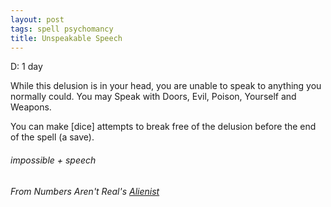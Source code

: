 ```yaml
---
layout: post
tags: spell psychomancy
title: Unspeakable Speech
---
```

D: 1 day

While this delusion is in your head, you are unable to speak to anything you normally could. You may Speak with Doors, Evil, Poison, Yourself and Weapons.

You can make [dice] attempts to break free of the delusion before the end of the spell (a save).

###### impossible + speech
###### From Numbers Aren't Real's [Alienist](https://archonsmarchon.blogspot.com/2021/04/glog-class-abjurer-wizard.html)
